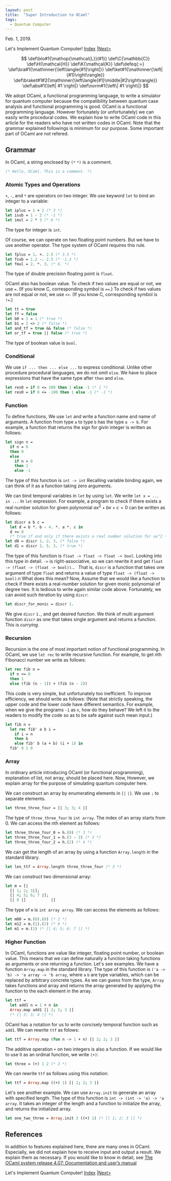 ```yaml
---
layout: post
title:  "Super Introduction to OCaml"
tags:
  - Quantum Computer
---
```


Feb. 1, 2019.

Let's Implement Quantum Computer! [Index](index-en.html) [\|Next>](introduction-to-linear-algebra-en.html)

$$
\def\blo#1{\mathop{\mathcal{L}}(#1)}
\def\C{\mathbb{C}}
\def\H{\mathcal{H}}
\def\K{\mathcal{K}}
\def\defeq{:=}
\def\bra#1{\mathinner{\left\langle{#1}\right|}}
\def\ket#1{\mathinner{\left|{#1}\right\rangle}}
\def\braket#1#2{\mathinner{\left\langle{#1}\middle|#2\right\rangle}}
\def\abs#1{\left| #1 \right|}
\def\norm#1{\left\| #1 \right\|}
$$

We adopt OCaml, a functional programming language, to write a simulator for quantum computer
because the compatibility between quantum case analysis and functional programming is good.
OCaml is a functional programming language.
However fortunately (or unfortunately) we can easily write procedural codes.
We explain how to write OCaml code in this article for the readers who have not written codes in OCaml.
Note that the grammar explained followings is minimum for our purpose.
Some important part of OCaml are not refered.

## Grammar
In OCaml, a string enclosed by `(*` `*)` is a comment.
```ocaml
(* Hello, OCaml. This is a comment. *)
```

### Atomic Types and Operations
`+`, `-`, and `*` are operators on two integer.
We use keyword `let` to bind an integer to a variable:
```ocaml
let iplus = 1 + 2 (* 3 *)
let isub = 1 - 2 (* -1 *)
let imul = 2 * 3 (* 6 *)
```
The type for integer is `int`.

Of course, we can operate on two floating point numbers.
But we have to use another operator.
The type system of OCaml requires this rule.
```ocaml
let fplus = 1. +. 2.5 (* 3.5 *)
let fsub = 1.2 -. 2.5 (* -1.3 *)
let fmul = 2. *. 3. (* 6. *)
```
The type of double precision floating point is `float`.

OCaml also has boolean value.
To check if two values are equal or not, we use `=`.
(If you know C, corresponding symbol is `==`.)
To check if two values are not equal or not, we use `<>`.
(If you know C, corresponding symbol is `!=`.)
```ocaml
let tt = true
let ff = false
let b0 = 1 = 1 (* true *)
let b1 = 2 <> 2 (* false *)
let and_tf = true && false (* false *)
let or_tf = true || false (* true *)
```
The type of boolean value is `bool`.


### Conditional
We use `if ... then ... else ...` to express conditional.
Unlike other procedure procedural languages, we do not omit `else`.
We have to place expressions that have the same type after `then` and `else`.
```ocaml
let res0 = if 0 <= 100 then 1 else -1 (* 1 *)
let res0 = if 0 <= -100 then 1 else -1 (* -1 *)
```

### Function
To define functions, We use `let` and write a function name and name of argumants.
A function from type `a` to type `b` has the type `a -> b`.
For example, a function that returns the sign for givin integer is written as follows:
```ocaml
let sign n =
  if n = 0
  then 0
  else
    if n > 0
	then 1
	else -1
```
The type of this function is `int -> int`
Recalling variable binding again, we can think of it as a function taking zero arguments.

We can bind temporal variables in `let` by using `let`.
We write `let x = ... in ...` in `let` expression.
For example, a program to check if there exists a real number solution for given polynomial $a x^2 + bx + c = 0$ can be written as follows:
```ocaml
let discr a b c =
  let d = b *. b - 4. *. a *. c in
  d >= 0
  (* true if ond only if there exists a real number solution for ax^2 + bx + c = 0 *)
let d0 = discr 1. 2. 3. (* false *)
let d1 = discr 1. 5. 3. (* true *)
```
The type of this function is `float -> float -> float -> bool`.
Looking into this type in detail.
`->` is right-associative, so we can rewrite it and get `float -> (float -> (float -> bool))`.．
That is, `discr` is a function that takes one argument of type `float` and returns a value of type `float -> (float -> bool)`.n
What does this mean?
Now, Assume that we would like a function to check if there exists a real-number solution for given monic polynomial of degree two.
It is tedious to write again similar code above.
Fortunately, we can avoid such iteration by using `discr`:
```ocaml
let discr_for_monic = discr 1.
```
We give `discr` `1.`, and get desired function.
We think of multi argument function `discr` as one that takes single argument and returns a function.
This is *currying*.

### Recursion
Recursion is the one of most important notion of functional programming.
In OCaml, we use `let rec` to write recursive function.
For example, to get $n$th Fibonacci number we write as follows:
```ocaml
let rec fib n =
  if n <= 0
  then 1
  else (fib (n - 1)) + (fib (n - 2))
```
This code is very simple, but unfortunately too inefficient.
To improve efficiency, we should write as follows:
(Note that strictly speaking, the upper code and the lower code have different semantics.
For example, when we give the programs `-1` as `n`, how do they behave?
We left it to the readers to modify the code so as to be safe against such mean input.)
```ocaml
let fib n =
  let rec fib' a b i =
    if i = n
	then b
	else fib' b (a + b) (i + 1) in
  fib' 0 1 0
```

### Array
In ordinary article introducing OCaml (or functional programming), explanation of list, not array, should be placed here.
Now, However, we explain array for the purpose of simulating quantum computer here.

We can construct an array by enumerating elements in `[|` `|]`.
We use `;` to separate elements.
```ocaml
let three_three_four = [| 3; 3; 4 |]
```
The type of `three_three_four` is `int array`.
The index of an array starts from $0$.
We can access the $n$th element as follows:
```ocaml
let three_three_four_0 = h.(0) (* 3 *)
let three_three_four_1 = h.(3 - 2) (* 3 *)
let three_three_four_2 = h.(2) (* 4 *)
```

We can get the length of an array by using a function `Array.length` in the standard library.
```ocaml
let len_ttf = Array.length three_three_four (* 3 *)
```

We can construct two dimensional array:
```ocaml
let m = [|
  [| 1; 2; 3|];
  [| 4; 5; 6; 7 |];
  [| 8 |]           |]
```
The type of `m` is `int array array`.
We can access the elements as follows:
```ocaml
let m00 = m.(0).(0) (* 1 *)
let m12 = m.(1).(2) (* 6 *)
let m1 = m.(1) (* [| 4; 5; 6; 7 |] *)
```

### Higher Function
In OCaml, functions are value like integer, floating point number, or boolean value.
This means that we can define naturally a function taking functions as arguments or one returning a function.
Let's see examples.
We have a function `Array.map` in the standard library.
The type of this function is `('a -> 'b) -> 'a array -> 'b array`,
where `a` `b` are type variables, which can be replaced by arbitrary concrete types.
As we can guess from the type, `Array` takes functions and array and returns the array generated by applying the function to the each element in the array.
```ocaml
let ttf =
  let add1 n = 1 + n in
  Array.map add1 [| 2; 2; 3 |]
  (* [| 3; 3; 4 |] *)
```
OCaml has a notation for us to write concisely temporal function such as `add1`.
We can rewrite `ttf` as folows:
```ocaml
let ttf = Array.map (fun n -> 1 + n) [| 2; 2; 3 |]
```
The additive operation `+` on two integers is also a function.
If we would like to use it as an ordinal function, we write `(+)`:
```ocaml
let three = (+) 1 2 (* 3 *)
```
We can rewrite `ttf` as follows using this notation:
```ocaml
let ttf = Array.map ((+) 1) [| 2; 2; 3 |]
```

Let's see another example.
We can use `Array.init` to generate an array with specified length.
The type of this function is `int -> (int -> 'a) -> 'a array`.
It takes an integer of the length and a function to initialize the array, and returns the initialized array.
```ocaml
let one_two_three = Array.init 3 ((+) 1) (* [| 1; 2; 3 |] *)
```

## References
In addition to features explained here,
there are many ones in OCaml.
Especially, we did not explain how to receive input and output a result.
We explain them as necessary.
If you would like to know in detail, see [The OCaml system 
release 4.07: Documentation and user’s manual](http://caml.inria.fr/pub/docs/manual-ocaml/#sec544)


Let's Implement Quantum Computer! [Index](index.html) [\|Next>](introduction-to-linear-algebra-en.html)
